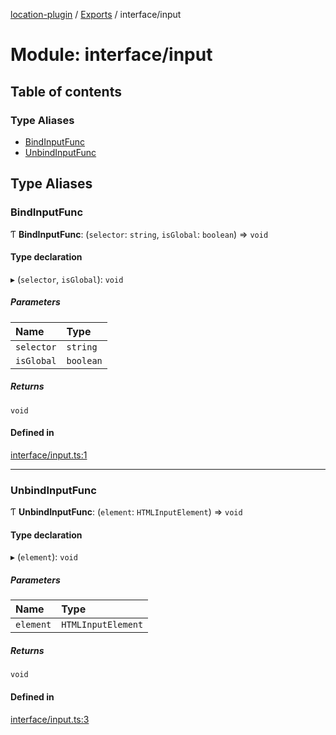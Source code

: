 [location-plugin](../README.md) / [Exports](../modules.md) / interface/input

# Module: interface/input

## Table of contents

### Type Aliases

- [BindInputFunc](interface_input.md#bindinputfunc)
- [UnbindInputFunc](interface_input.md#unbindinputfunc)

## Type Aliases

### BindInputFunc

Ƭ **BindInputFunc**: (`selector`: `string`, `isGlobal`: `boolean`) => `void`

#### Type declaration

▸ (`selector`, `isGlobal`): `void`

##### Parameters

| Name | Type |
| :------ | :------ |
| `selector` | `string` |
| `isGlobal` | `boolean` |

##### Returns

`void`

#### Defined in

[interface/input.ts:1](https://github.com/hitendrarao/location/blob/d401e71/src/interface/input.ts#L1)

___

### UnbindInputFunc

Ƭ **UnbindInputFunc**: (`element`: `HTMLInputElement`) => `void`

#### Type declaration

▸ (`element`): `void`

##### Parameters

| Name | Type |
| :------ | :------ |
| `element` | `HTMLInputElement` |

##### Returns

`void`

#### Defined in

[interface/input.ts:3](https://github.com/hitendrarao/location/blob/d401e71/src/interface/input.ts#L3)
